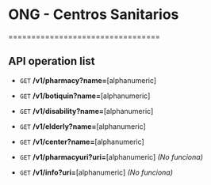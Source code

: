 # ONG - Centros Sanitarios
=================================

## API operation list


* `GET` **/v1/pharmacy?name=**[alphanumeric]
* `GET` **/v1/botiquin?name=**[alphanumeric]
* `GET` **/v1/disability?name=**[alphanumeric]
* `GET` **/v1/elderly?name=**[alphanumeric]
* `GET` **/v1/center?name=**[alphanumeric]


* `GET` **/v1/pharmacyuri?uri=**[alphanumeric] _(No funciona)_
* `GET` **/v1/info?uri=**[alphanumeric] _(No funciona)_